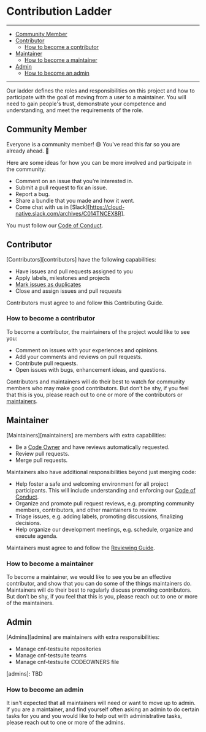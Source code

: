 # Contribution Ladder

---
* [Community Member](#community-member)
* [Contributor](#contributor)
  * [How to become a contributor](#how-to-become-a-contributor)
* [Maintainer](#maintainer)
  * [How to become a maintainer](#how-to-become-a-maintainer)
* [Admin](#admin)
  * [How to become an admin](#admin)
---

Our ladder defines the roles and responsibilities on this project and how to
participate with the goal of moving from a user to a maintainer. You will need
to gain people's trust, demonstrate your competence and understanding, and meet
the requirements of the role.

## Community Member

Everyone is a community member! 😄 You've read this far so you are already ahead. 💯

Here are some ideas for how you can be more involved and participate in the community:

* Comment on an issue that you’re interested in.
* Submit a pull request to fix an issue.
* Report a bug.
* Share a bundle that you made and how it went.
* Come chat with us in [Slack][https://cloud-native.slack.com/archives/C014TNCEX8R].

You must follow our [Code of Conduct](code-of-conduct.md).


## Contributor

[Contributors][contributors] have the following capabilities:

* Have issues and pull requests assigned to you
* Apply labels, milestones and projects
* [Mark issues as duplicates](https://help.github.com/en/articles/about-duplicate-issues-and-pull-requests)
* Close and assign issues and pull requests

Contributors must agree to and follow this Contributing Guide.

### How to become a contributor

To become a contributor, the maintainers of the project would like to see you:

* Comment on issues with your experiences and opinions.
* Add your comments and reviews on pull requests.
* Contribute pull requests.
* Open issues with bugs, enhancement ideas, and questions.

Contributors and maintainers will do their best to watch for community members
who may make good contributors. But don’t be shy, if you feel that this is you,
please reach out to one or more of the contributors or [maintainers](MAINTAINERS.md).


## Maintainer

[Maintainers][maintainers] are members with extra capabilities:

* Be a [Code Owner](.github/CODEOWNERS) and have reviews automatically requested.
* Review pull requests.
* Merge pull requests.

Maintainers also have additional responsibilities beyond just merging code:

* Help foster a safe and welcoming environment for all project participants.
  This will include understanding and enforcing our [Code of Conduct](code-of-conduct.md).
* Organize and promote pull request reviews, e.g. prompting community members,
  contributors, and other maintainers to review.
* Triage issues, e.g. adding labels, promoting discussions, finalizing decisions.
* Help organize our development meetings, e.g. schedule, organize and
  execute agenda.

Maintainers must agree to and follow the [Reviewing Guide](REVIEWING.md).


### How to become a maintainer

To become a maintainer, we would like to see you be an effective
contributor, and show that you can do some of the things maintainers do.
Maintainers will do their best to regularly discuss promoting contributors. But
don’t be shy, if you feel that this is you, please reach out to one or more of
the maintainers.

## Admin

[Admins][admins] are maintainers with extra responsibilities:


* Manage cnf-testsuite repositories
* Manage cnf-testsuite teams
* Manage cnf-testsuite CODEOWNERS file

[admins]: TBD <!-- https://github.com/orgs/getporter/teams/admins -->

### How to become an admin

It isn't expected that all maintainers will need or want to move up to admin. If
you are a maintainer, and find yourself often asking an admin to do certain
tasks for you and you would like to help out with administrative tasks, please
reach out to one or more of the admins.
